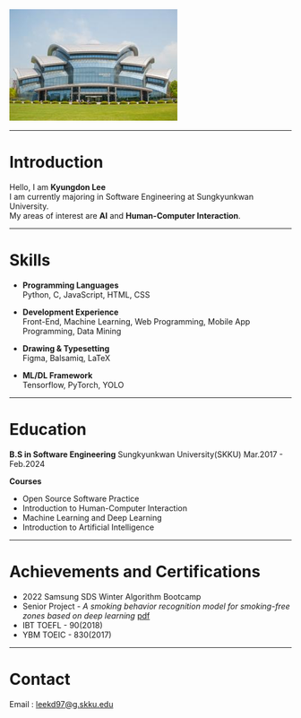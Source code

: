 <img src="./images/SKKU_Lib.jpg" width="300px" height="199px" title="SKKU_LOGO"/>

---

# Introduction
Hello, I am **Kyungdon Lee**\
I am currently majoring in Software Engineering at Sungkyunkwan University.\
My areas of interest are **AI** and **Human-Computer Interaction**.

---

# Skills

* **Programming Languages**\
Python, C, JavaScript, HTML, CSS

* **Development Experience**\
Front-End, Machine Learning, Web Programming, Mobile App Programming, Data Mining

* **Drawing & Typesetting**\
Figma, Balsamiq, LaTeX

* **ML/DL Framework**\
Tensorflow, PyTorch, YOLO

---

# Education

**B.S in Software Engineering**
Sungkyunkwan University(SKKU) Mar.2017 - Feb.2024

**Courses**
* Open Source Software Practice
* Introduction to Human-Computer Interaction
* Machine Learning and Deep Learning
* Introduction to Artificial Intelligence

---

# Achievements and Certifications

* 2022 Samsung SDS Winter Algorithm Bootcamp
* Senior Project - _A smoking behavior recognition model for smoking-free zones based on deep learning_ [pdf](https://drive.google.com/file/d/12XLLvweaYAVhQ_KMN3CRb0QZc2gGGETV/view)
* IBT TOEFL - 90(2018)
* YBM TOEIC - 830(2017)

---

# Contact
Email : leekd97@g.skku.edu
